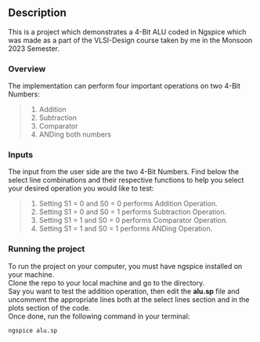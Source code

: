 ## Description <br>

This is a project which demonstrates a 4-Bit ALU coded in Ngspice which was made as a part of the VLSI-Design course taken by me in the Monsoon 2023 Semester. 

### Overview

The implementation can perform four important operations on two 4-Bit Numbers:

>1. Addition
>2. Subtraction
>3. Comparator
>4. ANDing both numbers

### Inputs
The input from the user side are the two 4-Bit Numbers. Find below the select line combinations and their respective functions to help you select your desired operation you would like to test:<br>
>1. Setting S1 = 0 and S0 = 0 performs Addition Operation.
>2. Setting S1 = 0 and S0 = 1 performs Subtraction Operation.
>3. Setting S1 = 1 and S0 = 0 performs Comparator Operation.
>4. Setting S1 = 1 and S0 = 1 performs ANDing Operation.

### Running the project
To run the project on your computer, you must have ngspice installed on your machine.<br>
Clone the repo to your local machine and go to the directory.<br>
Say you want to test the addition operation, then edit the **alu.sp** file and uncomment the appropriate lines both at the select lines section and in the plots section of the code.<br>
Once done, run the following command in your terminal:
```
ngspice alu.sp
```

